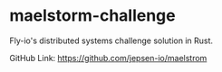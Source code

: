 # maelstorm-challenge
Fly-io's distributed systems challenge solution in Rust.

GitHub Link: https://github.com/jepsen-io/maelstrom
